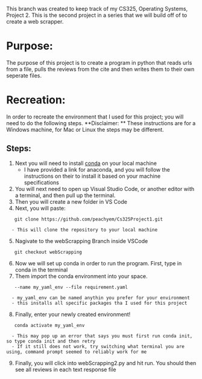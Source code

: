 This branch was created to keep track of my CS325, Operating Systems, Project 2. This is the second project in a series that we will build off of to create a web scrapper.

# Purpose:

   The purpose of this project is to create a program in python that reads urls from a file, pulls the reviews from the cite and then writes them to their own seperate files.

# Recreation:

   In order to recreate the environment that I used for this project; you will need to do the following steps. 
   **Disclaimer: ** These instructions are for a Windows machine, for Mac or Linux the steps may be different.

## Steps:
   1. Next you will need to install [conda](https://docs.anaconda.com/miniconda/miniconda-install/) on your local machine 
      - I have provided a link for anaconda, and you will follow the instructions on their to install it based on your machine specifications
   2. You will next need to open up Visual Studio Code, or another editor with a terminal, and then pull up the terminal.
   3. Then you will create a new folder in VS Code
   4. Next, you will paste: 
   ```
      git clone https://github.com/peachyem/Cs325Project1.git
   ```
   
      - This will clone the repository to your local machine
   5. Nagivate to the webScrapping Branch inside VSCode
   ```
      git checkout webScrapping 
   ```
   6. Now we will set up conda in order to run the program. First, type in conda in the terminal
   7. Them import the conda environment into your space.
   ```
      --name my_yaml_env --file requirement.yaml
   ```
      - my_yaml_env can be named anythin you prefer for your environment
      - this installs all specific packages tha I used for this project
   8. Finally, enter your newly created environment!
   ```
      conda activate my_yaml_env
   ```
      - This may pop up an error that says you must first run conda init, so type conda init and then retry
      - If it still does not work, try switching what terminal you are using, command prompt seemed to reliably work for me
   9. Finally, you will click into webScrapping2.py and hit run. You should then see all reviews in each text response file